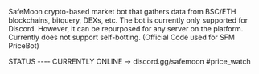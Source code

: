 SafeMoon crypto-based market bot that gathers data from BSC/ETH blockchains, bitquery, DEXs, etc. The bot is currently only supported for Discord. However, it can be repurposed for any server on the platform. Currently does not support self-botting.
(Official Code used for SFM PriceBot)


STATUS ---- CURRENTLY ONLINE -> discord.gg/safemoon #price_watch
